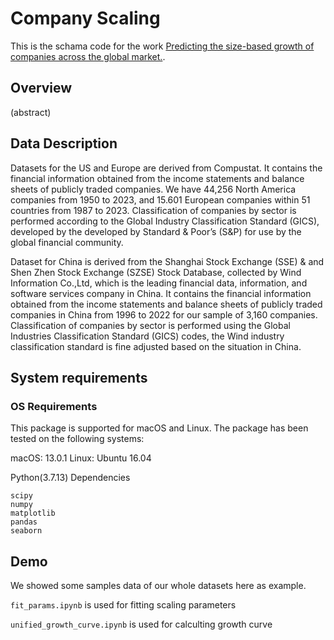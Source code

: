 # Company Scaling

This is the schama code for the work [Predicting the size-based growth of companies across the global market.](https://arxiv.org/abs/2109.10379). 

## Overview

(abstract)

## Data Description

Datasets for the US and Europe are derived from Compustat. It contains the financial information obtained from the income statements and balance sheets of publicly traded companies. We have 44,256 North America companies from 1950 to 2023, and 15.601 European companies within 51 countries from 1987 to 2023. Classification of companies by sector is performed according to the Global Industry Classification Standard (GICS), developed by the developed by Standard & Poor’s (S&P) for use by the global financial community.

Dataset for China is derived from the Shanghai Stock Exchange (SSE) & and Shen Zhen Stock Exchange (SZSE) Stock Database, collected by Wind Information Co.,Ltd, which is the leading financial data, information, and software services company in China. It contains the financial information obtained from the income statements and balance sheets of publicly traded companies in China from 1996 to 2022 for our sample of 3,160 companies. Classification of companies by sector is performed using the Global Industries Classification Standard (GICS) codes, the Wind industry
classification standard is fine adjusted based on the situation in China.


## System requirements

### OS Requirements
This package is supported for macOS and Linux. The package has been tested on the following systems:

macOS: 13.0.1
Linux: Ubuntu 16.04

Python(3.7.13) Dependencies

```
scipy
numpy
matplotlib
pandas
seaborn
```

## Demo

We showed some samples data of our whole datasets here as example. 

`fit_params.ipynb`  is used for fitting scaling parameters

`unified_growth_curve.ipynb` is used for calculting growth curve

